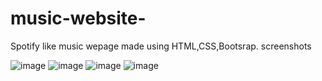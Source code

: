 # music-website-
Spotify like music wepage made using HTML,CSS,Bootsrap.
screenshots 

![image](https://user-images.githubusercontent.com/88180820/210957197-f260a9ca-7c15-4354-91bb-302e12717712.png)
![image](https://user-images.githubusercontent.com/88180820/210957415-e19f0882-e368-4de3-bbe8-f991142ba954.png)
![image](https://user-images.githubusercontent.com/88180820/210957533-451c554f-c65c-4806-bbd8-a573dff392cd.png)
![image](https://user-images.githubusercontent.com/88180820/210957627-e421b6a0-f33d-4101-b899-141936a7c724.png)

